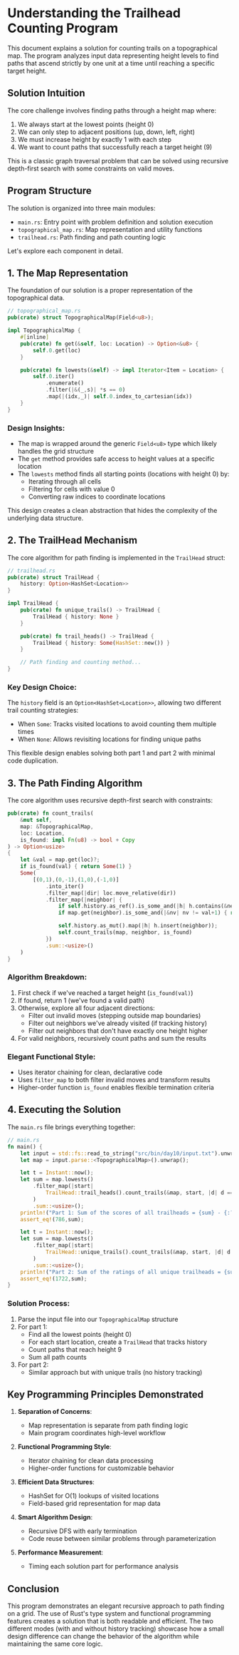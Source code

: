# Understanding the Trailhead Counting Program

This document explains a solution for counting trails on a topographical map. The program analyzes input data representing height levels to find paths that ascend strictly by one unit at a time until reaching a specific target height.

## Solution Intuition

The core challenge involves finding paths through a height map where:
1. We always start at the lowest points (height 0)
2. We can only step to adjacent positions (up, down, left, right)
3. We must increase height by exactly 1 with each step
4. We want to count paths that successfully reach a target height (9)

This is a classic graph traversal problem that can be solved using recursive depth-first search with some constraints on valid moves.

## Program Structure

The solution is organized into three main modules:
- `main.rs`: Entry point with problem definition and solution execution
- `topographical_map.rs`: Map representation and utility functions
- `trailhead.rs`: Path finding and path counting logic

Let's explore each component in detail.

## 1. The Map Representation

The foundation of our solution is a proper representation of the topographical data.

```rust
// topographical_map.rs
pub(crate) struct TopographicalMap(Field<u8>);

impl TopographicalMap {
    #[inline]
    pub(crate) fn get(&self, loc: Location) -> Option<&u8> {
        self.0.get(loc)
    }

    pub(crate) fn lowests(&self) -> impl Iterator<Item = Location> {
        self.0.iter()
            .enumerate()
            .filter(|&(_,s)| *s == 0)
            .map(|(idx,_)| self.0.index_to_cartesian(idx))
    }
}
```

### Design Insights:
- The map is wrapped around the generic `Field<u8>` type which likely handles the grid structure
- The `get` method provides safe access to height values at a specific location
- The `lowests` method finds all starting points (locations with height 0) by:
  - Iterating through all cells
  - Filtering for cells with value 0
  - Converting raw indices to coordinate locations

This design creates a clean abstraction that hides the complexity of the underlying data structure.

## 2. The TrailHead Mechanism

The core algorithm for path finding is implemented in the `TrailHead` struct:

```rust
// trailhead.rs
pub(crate) struct TrailHead {
    history: Option<HashSet<Location>>
}

impl TrailHead {
    pub(crate) fn unique_trails() -> TrailHead {
        TrailHead { history: None }
    }

    pub(crate) fn trail_heads() -> TrailHead {
        TrailHead { history: Some(HashSet::new()) }
    }

    // Path finding and counting method...
}
```

### Key Design Choice:
The `history` field is an `Option<HashSet<Location>>`, allowing two different trail counting strategies:
- When `Some`: Tracks visited locations to avoid counting them multiple times
- When `None`: Allows revisiting locations for finding unique paths

This flexible design enables solving both part 1 and part 2 with minimal code duplication.

## 3. The Path Finding Algorithm

The core algorithm uses recursive depth-first search with constraints:

```rust
pub(crate) fn count_trails(
    &mut self,
    map: &TopographicalMap,
    loc: Location,
    is_found: impl Fn(u8) -> bool + Copy
) -> Option<usize>
{
    let &val = map.get(loc)?;
    if is_found(val) { return Some(1) }
    Some(
        [(0,1),(0,-1),(1,0),(-1,0)]
            .into_iter()
            .filter_map(|dir| loc.move_relative(dir))
            .filter_map(|neighbor| {
                if self.history.as_ref().is_some_and(|h| h.contains(&neighbor)) { return None };
                if map.get(neighbor).is_some_and(|&nv| nv != val+1) { return None }

                self.history.as_mut().map(|h| h.insert(neighbor));
                self.count_trails(map, neighbor, is_found)
            })
            .sum::<usize>()
    )
}
```

### Algorithm Breakdown:
1. First check if we've reached a target height (`is_found(val)`)
2. If found, return 1 (we've found a valid path)
3. Otherwise, explore all four adjacent directions:
   - Filter out invalid moves (stepping outside map boundaries)
   - Filter out neighbors we've already visited (if tracking history)
   - Filter out neighbors that don't have exactly one height higher
4. For valid neighbors, recursively count paths and sum the results

### Elegant Functional Style:
- Uses iterator chaining for clean, declarative code
- Uses `filter_map` to both filter invalid moves and transform results
- Higher-order function `is_found` enables flexible termination criteria

## 4. Executing the Solution

The `main.rs` file brings everything together:

```rust
// main.rs
fn main() {
    let input = std::fs::read_to_string("src/bin/day10/input.txt").unwrap();
    let map = input.parse::<TopographicalMap>().unwrap();

    let t = Instant::now();
    let sum = map.lowests()
        .filter_map(|start|
            TrailHead::trail_heads().count_trails(&map, start, |d| d == 9)
        )
        .sum::<usize>();
    println!("Part 1: Sum of the scores of all trailheads = {sum} - {:?}", t.elapsed());
    assert_eq!(786,sum);

    let t = Instant::now();
    let sum = map.lowests()
        .filter_map(|start|
            TrailHead::unique_trails().count_trails(&map, start, |d| d == 9)
        )
        .sum::<usize>();
    println!("Part 2: Sum of the ratings of all unique trailheads = {sum} - {:?}", t.elapsed());
    assert_eq!(1722,sum);
}
```

### Solution Process:
1. Parse the input file into our `TopographicalMap` structure
2. For part 1:
   - Find all the lowest points (height 0)
   - For each start location, create a `TrailHead` that tracks history
   - Count paths that reach height 9
   - Sum all path counts
3. For part 2:
   - Similar approach but with unique trails (no history tracking)

## Key Programming Principles Demonstrated

1. **Separation of Concerns**:
   - Map representation is separate from path finding logic
   - Main program coordinates high-level workflow

2. **Functional Programming Style**:
   - Iterator chaining for clean data processing
   - Higher-order functions for customizable behavior

3. **Efficient Data Structures**:
   - HashSet for O(1) lookups of visited locations
   - Field-based grid representation for map data

4. **Smart Algorithm Design**:
   - Recursive DFS with early termination
   - Code reuse between similar problems through parameterization

5. **Performance Measurement**:
   - Timing each solution part for performance analysis

## Conclusion

This program demonstrates an elegant recursive approach to path finding on a grid. The use of Rust's type system and functional programming features creates a solution that is both readable and efficient. The two different modes (with and without history tracking) showcase how a small design difference can change the behavior of the algorithm while maintaining the same core logic.
